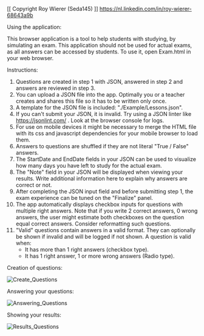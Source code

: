[[ Copyright Roy Wierer (Seda145) ]]
https://nl.linkedin.com/in/roy-wierer-68643a9b 


Using the application:

This browser application is a tool to help students with studying, by simulating an exam.
This application should not be used for actual exams, as all answers can be accessed by students.
To use it, open Exam.html in your web browser.


Instructions:

1. Questions are created in step 1 with JSON, answered in step 2 and answers are reviewed in step 3.
2. You can upload a JSON file into the app. Optimally you or a teacher creates and shares this file so it has to be written only once.
3. A template for the JSON file is included: "./Example/Lessons.json".
4. If you can't submit your JSON, it is invalid. Try using a JSON linter like https://jsonlint.com/ . Look at the browser console for logs.
5. For use on mobile devices it might be necessary to merge the HTML file with its css and javascript dependencies for your mobile browser to load them.
6. Answers to questions are shuffled if they are not literal "True / False" answers.
7. The StartDate and EndDate fields in your JSON can be used to visualize how many days you have left to study for the actual exam.
8. The "Note" field in your JSON will be displayed when viewing your results. Write additional information here to explain why answers are correct or not.
9. After completing the JSON input field and before submitting step 1, the exam experience can be tuned on the "Finalize" panel. 
10. The app automatically displays checkbox inputs for questions with multiple right answers. Note that if you write 2 correct answers, 0 wrong answers, the user might estimate both checkboxes on the question equal correct answers. Consider reformatting such questions.
11. "Valid" questions contain answers in a valid format. They can optionally be shown if invalid and will be logged if not shown. A question is valid when:
	- It has more than 1 right answers (checkbox type).
	- It has 1 right answer, 1 or more wrong answers (Radio type).



Creation of questions:

![Create_Questions](https://github.com/Seda145/Exam/assets/30213433/be123b48-e230-4c11-81f5-cce7b558f116)

Answering your questions:

![Answering_Questions](https://github.com/Seda145/Exam/assets/30213433/3107f8ff-3baa-4286-9b5c-67e635b0cc53)

Showing your results:

![Results_Questions](https://github.com/Seda145/Exam/assets/30213433/9c6879c8-ed85-4b52-8377-df1ac5560880)


